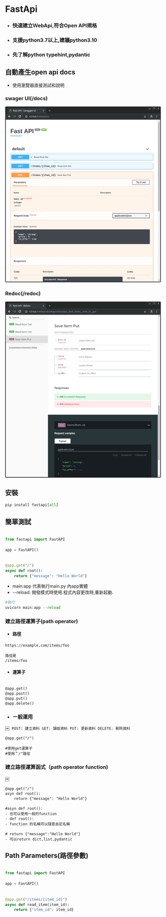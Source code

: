 # FastApi
- ### 快速建立ＷebApi,符合Open API規格
- ### 支援python3.7以上,建議python3.10
- ### 先了解python typehint,pydantic

## 自動產生open api docs

- 使用瀏覽器直接測試和說明

### swager UI(/docs)

![](./images/pic1.png)

### Redoc(/redoc)

![](./images/pic2.png)

## 安裝

```python
pip install fastapi[all]
```

## 簡單測試

```python

from fastapi import FastAPI

app = FastAPI()


@app.get("/")
async def root():
    return {"message": "Hello World"}

```

- main:app 代表執行main.py 內app實體
- --reload: 開發模式時使用.程式內容更改時,重新起動.

```python
#執行
uvicorn main:app --reload
```

### 建立路徑運算子(path operator)

- #### 路徑

```
https://example.com/items/foo

路徑是
/items/foo
```

- #### 運算子

```

@app.get()
@app.post()
@app.put()
@app.delete()

```

- ### ㄧ般運用

￼```
POST: 建立資料
GET: 讀取資料
PUT: 更新資料
DELETE: 刪除資料￼
￼```

```
@app.get("/")

#使用get運算子
#使用＂/"路徑
``` 

### 建立路徑運算函式（path operator function)
￼

```
@app.get("/")
asyn def root():
	return {"message": "Hello World"}

#asyn def root():
- 也可以使用一般的function 
- def root():
- function 的名稱可以隨意自定名稱

# return {"message":"Hello World"}
- 可以return dict,list,pydantic
```

## Path Parameters(路徑參數)

```python

from fastapi import FastAPI

app = FastAPI()


@app.get("/items/{item_id}")
async def read_item(item_id):
    return {"item_id": item_id}

```


